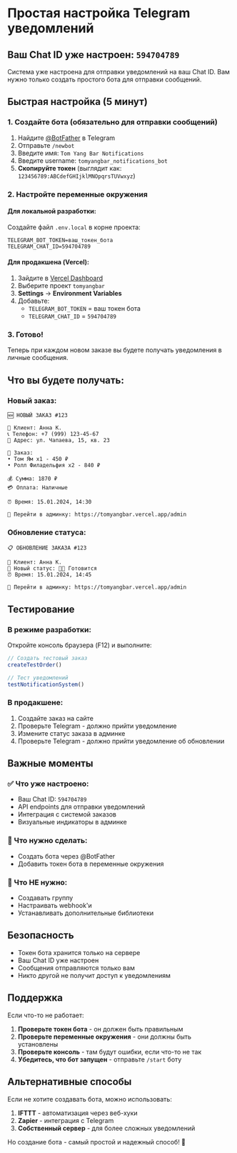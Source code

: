 # Простая настройка Telegram уведомлений

## Ваш Chat ID уже настроен: `594704789`

Система уже настроена для отправки уведомлений на ваш Chat ID. Вам нужно только создать простого бота для отправки сообщений.

## Быстрая настройка (5 минут)

### 1. Создайте бота (обязательно для отправки сообщений)

1. Найдите [@BotFather](https://t.me/BotFather) в Telegram
2. Отправьте `/newbot`
3. Введите имя: `Tom Yang Bar Notifications`
4. Введите username: `tomyangbar_notifications_bot`
5. **Скопируйте токен** (выглядит как: `123456789:ABCdefGHIjklMNOpqrsTUVwxyz`)

### 2. Настройте переменные окружения

#### Для локальной разработки:
Создайте файл `.env.local` в корне проекта:
```env
TELEGRAM_BOT_TOKEN=ваш_токен_бота
TELEGRAM_CHAT_ID=594704789
```

#### Для продакшена (Vercel):
1. Зайдите в [Vercel Dashboard](https://vercel.com/dashboard)
2. Выберите проект `tomyangbar`
3. **Settings** → **Environment Variables**
4. Добавьте:
   - `TELEGRAM_BOT_TOKEN` = ваш токен бота
   - `TELEGRAM_CHAT_ID` = `594704789`

### 3. Готово! 

Теперь при каждом новом заказе вы будете получать уведомления в личные сообщения.

## Что вы будете получать:

### Новый заказ:
```
🆕 НОВЫЙ ЗАКАЗ #123

👤 Клиент: Анна К.
📞 Телефон: +7 (999) 123-45-67
📍 Адрес: ул. Чапаева, 15, кв. 23

🛒 Заказ:
• Том Ям x1 - 450 ₽
• Ролл Филадельфия x2 - 840 ₽

💰 Сумма: 1870 ₽
💳 Оплата: Наличные

⏰ Время: 15.01.2024, 14:30

🔗 Перейти в админку: https://tomyangbar.vercel.app/admin
```

### Обновление статуса:
```
📋 ОБНОВЛЕНИЕ ЗАКАЗА #123

👤 Клиент: Анна К.
🔄 Новый статус: 👨‍🍳 Готовится
⏰ Время: 15.01.2024, 14:45

🔗 Перейти в админку: https://tomyangbar.vercel.app/admin
```

## Тестирование

### В режиме разработки:
Откройте консоль браузера (F12) и выполните:
```javascript
// Создать тестовый заказ
createTestOrder()

// Тест уведомлений
testNotificationSystem()
```

### В продакшене:
1. Создайте заказ на сайте
2. Проверьте Telegram - должно прийти уведомление
3. Измените статус заказа в админке
4. Проверьте Telegram - должно прийти уведомление об обновлении

## Важные моменты

### ✅ Что уже настроено:
- Ваш Chat ID: `594704789`
- API endpoints для отправки уведомлений
- Интеграция с системой заказов
- Визуальные индикаторы в админке

### 🔧 Что нужно сделать:
- Создать бота через @BotFather
- Добавить токен бота в переменные окружения

### 🚫 Что НЕ нужно:
- Создавать группу
- Настраивать webhook'и
- Устанавливать дополнительные библиотеки

## Безопасность

- Токен бота хранится только на сервере
- Ваш Chat ID уже настроен
- Сообщения отправляются только вам
- Никто другой не получит доступ к уведомлениям

## Поддержка

Если что-то не работает:

1. **Проверьте токен бота** - он должен быть правильным
2. **Проверьте переменные окружения** - они должны быть установлены
3. **Проверьте консоль** - там будут ошибки, если что-то не так
4. **Убедитесь, что бот запущен** - отправьте `/start` боту

## Альтернативные способы

Если не хотите создавать бота, можно использовать:

1. **IFTTT** - автоматизация через веб-хуки
2. **Zapier** - интеграция с Telegram
3. **Собственный сервер** - для более сложных уведомлений

Но создание бота - самый простой и надежный способ! 🚀
